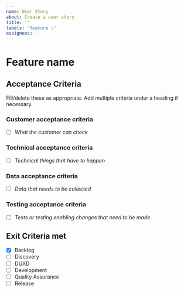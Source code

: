 ```yaml
---
name: User Story
about: Create a user story
title: ''
labels: 'feature ✨'
assignees: ''
---
```


# Feature name

## Acceptance Criteria

Fill/delete these as appropriate. Add multiple criteria under a heading if necessary.

### Customer acceptance criteria

- [ ] _What the customer can check_

### Technical acceptance criteria

- [ ] _Technical things that have to happen_

### Data acceptance criteria

- [ ] _Data that needs to be collected_

### Testing acceptance criteria

- [ ] _Tests or testing enabling changes that need to be made_

## Exit Criteria met

- [x] Backlog
- [ ] Discovery
- [ ] DUXD
- [ ] Development
- [ ] Quality Assurance
- [ ] Release
